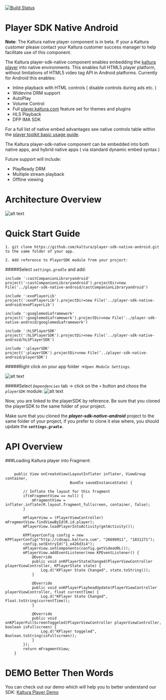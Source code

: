 [![Build Status](https://travis-ci.org/kaltura/player-sdk-native-android.svg?branch=master)](https://travis-ci.org/kaltura/player-sdk-native-android)


Player SDK Native Android
=========================

**Note**: The Kaltura native player component is in beta. If your a Kaltura customer please contact your Kaltura customer success manager to help facilitate use of this component. 

The Kaltura player-sdk-native component enables embedding the [kaltura player](http://player.kaltura.com) into native environments. This enables full HTML5 player platform, without limitations of HTML5 video tag API in Android platforms. Currently for Android this enables: 
* Inline playback with HTML controls ( disable controls during ads etc. ) 
* Widevine DRM support
* AutoPlay 
* Volume Control
* Full [player.kaltura.com](http://player.kaltura.com) feature set for themes and plugins
* HLS Playback
* DFP IMA SDK 


For a full list of native embed advantages see native controls table within the [player toolkit basic usage guide](http://knowledge.kaltura.com/kaltura-player-v2-toolkit-theme-skin-guide). 

The Kaltura player-sdk-native component can be embedded into both native apps, and hybrid native apps ( via standard dynamic embed syntax ) 

Future support will include: 
* PlayReady DRM
* Multiple stream playback
* Offline viewing

Architecture Overview
=====
![alt text](http://html5video.org/presentations/HTML5PartDeux.FOSDEM.2014/koverview.jpg "Architecture Overview")


Quick Start Guide
======

```
1. git clone https://github.com/kaltura/player-sdk-native-android.git to the same folder of your app.
```
```
2. Add reference to PlayerSDK module from your project:
```

#####Select _`settings.gradle`_ and add:

```
include ':castCompanionLibraryandroid'
project(':castCompanionLibraryandroid').projectDir=new File('../player-sdk-native-android/castCompanionLibraryandroid')
 
include ':exoPlayerLib'
project(':exoPlayerLib').projectDir=new File('../player-sdk-native-android/exoPlayerLib')
 
include ':googlemediaframework'
project(':googlemediaframework').projectDir=new File('../player-sdk-native-android/googlemediaframework')
 
include ':hLSPlayerSDK'
project(':hLSPlayerSDK').projectDir=new File('../player-sdk-native-android/hLSPlayerSDK')
 
include ':playerSDK'
project(':playerSDK').projectDir=new File(‘../player-sdk-native-android/playerSDK')
```
#####Right click on your app folder ->_`Open Module Settings`_.

![alt text](https://9e7704fa-a-62cb3a1a-s-sites.googlegroups.com/site/kalturaimages/shareicons/ModuleSettings.png?attachauth=ANoY7co3Fibe4sZcIY5K1QBU7L74Y4Jp71WJbMJ4vKagckhsYzA2qxzAT5myeKeizQrUsOqn7c-MCNU6jKJi-SZwMWHv2JMcmM7xs-O2FkQUoebdD7SFScNdrUV8sfdaAq0GrNYgrSEk0_4S0bYErXbg0nEzLlOHLOURwMzhZsEvMFdjj_Qe6vfUCsFdlOm6BHOV8FjrA8azbx-ywPWn13SirFrVD71PmbrMftmv6NivJOzaes9lois%3D&attredirects=0)

#####Select _`Dependencies`_ tab -> click on the _`+`_ button and choos the _`playerSDK`_ module:
![alt text](https://9e7704fa-a-62cb3a1a-s-sites.googlegroups.com/site/kalturaimages/shareicons/AddDependencies.png?attachauth=ANoY7cqDWyp0Wk-K-EcsLqf1Iad71Hm8WXS55nmpkaKjw6Me79OXBPoUb8_utColKQgLHC-NL8Q4MD6jabqeUvnYiW9nANA_kcjGbgx8tFndx-_nwrdKLawmpJYN24XMl2g9EvR6SfVwLpMHOymUnN868yvIJQiIOeYpVjtKW67Fr13tD3mVVMSzqoPC1hbTnMiJE-r6msrIkqy4SZFsTXk39swMea7UAEN1heb6u_AdsU-UxUBfTyg%3D&attredirects=0)

Now, you are linked to the playerSDK by reference. Be sure that you cloned the playerSDK to the same folder of your project.


Make sure that you cloned the **_player-sdk-native-android_** project to the same folder of your project, if you prefer to clone it else where, you should update the _**`settings.gradle`**_. 

API Overview
=====

###Loading Kaltura player into Fragment:
```

    public View onCreateView(LayoutInflater inflater, ViewGroup container,
                             Bundle savedInstanceState) {

        // Inflate the layout for this fragment
        if(mFragmentView == null) {
            mFragmentView = inflater.inflate(R.layout.fragment_fullscreen, container, false);
        }

        mPlayerView = (PlayerViewController) mFragmentView.findViewById(R.id.player);
        mPlayerView.loadPlayerIntoActivity(getActivity());

        KPPlayerConfig config = new  KPPlayerConfig("http://cdnapi.kaltura.com", "26698911", "1831271");
        config.setEntryId("1_o426d3i4");
        mPlayerView.setComponents(config.getVideoURL());
        mPlayerView.addEventListener(new KPEventListener() {
            @Override
            public void onKPlayerStateChanged(PlayerViewController playerViewController, KPlayerState state) {
                Log.d("KPlayer State Changed", state.toString());
            }

            @Override
            public void onKPlayerPlayheadUpdate(PlayerViewController playerViewController, float currentTime) {
                Log.d("KPlayer State Changed", Float.toString(currentTime));
            }

            @Override
            public void onKPlayerFullScreenToggeled(PlayerViewController playerViewController, boolean isFullscreen) {
                Log.d("KPlayer toggeled", Boolean.toString(isFullscreen));
            }
        });
        return mFragmentView;
    }
```
DEMO Better Then Words
=====

You can check out our demo which will help you to better understand our SDK:
[Kaltura Player Demo](https://github.com/kaltura/player-sdk-demo-android)
